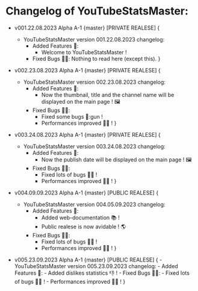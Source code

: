 # Changelog of YouTubeStatsMaster:

- v001.22.08.2023 Alpha A-1 {master} [PRIVATE REALESE] {
    - YouTubeStatsMaster version 001.22.08.2023 changelog:
        - Added Features :rocket::
            - Welcome to YouTubeStatsMaster !
        - Fixed Bugs :bug::gun::
            Nothing to read here (except this).
}
- v002.23.08.2023 Alpha A-1 {master} [PRIVATE REALESE] {
    - YouTubeStatsMaster version 002.23.08.2023 changelog:
        - Added Features :rocket::
            - Now the thumbnail, title and the channel name will be displayed on the main page ! :framed_picture:
        - Fixed Bugs :bug::gun::
            - Fixed some bugs :bug::gun !
            - Performances improved :rocket::muscle: !
}

- v003.24.08.2023 Alpha A-1 {master} [PRIVATE REALESE] {
    - YouTubeStatsMaster version 003.24.08.2023 changelog:
        - Added Features :rocket::
            - Now the publish date will be displayed on the main page ! :framed_picture:
        - Fixed Bugs :bug::gun::
            - Fixed lots of bugs :bug::gun: !
            - Performances improved :rocket::muscle: !
}

- v004.09.09.2023 Alpha A-1 {master} [PUBLIC REALESE] {
    - YouTubeStatsMaster version 004.05.09.2023 changelog:
        - Added Features :rocket::
            - Added web-documentation :books: !
            - Public realese is now avidable ! :earth_americas: 
        - Fixed Bugs :bug::gun::
            - Fixed lots of bugs :bug::gun: !
            - Performances improved :rocket::muscle: !
}

- v005.23.09.2023 Alpha A-1 {master} [PUBLIC REALESE] {
        - YouTubeStatsMaster version 005.23.09.2023 changelog:
            - Added Features :rocket::
                - Added dislikes statistics :-1: !
            - Fixed Bugs :bug::gun::
                - Fixed lots of bugs :bug::gun: !
                - Performances improved :rocket::muscle: !
}